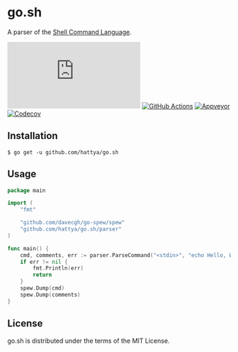 # go.sh

A parser of the [Shell Command Language](https://pubs.opengroup.org/onlinepubs/9799919799/utilities/V3_chap02.html).

[![pkg.go.dev](https://pkg.go.dev/badge/github.com/hattya/go.sh)](https://pkg.go.dev/github.com/hattya/go.sh)
[![GitHub Actions](https://github.com/hattya/go.sh/actions/workflows/ci.yml/badge.svg)](https://github.com/hattya/go.sh/actions/workflows/ci.yml)
[![Appveyor](https://ci.appveyor.com/api/projects/status/ptsv6es9dq1nt3k9/branch/master?svg=true)](https://ci.appveyor.com/project/hattya/go-sh)
[![Codecov](https://codecov.io/gh/hattya/go.sh/branch/master/graph/badge.svg)](https://codecov.io/gh/hattya/go.sh)


## Installation

```console
$ go get -u github.com/hattya/go.sh
```


## Usage

```go
package main

import (
	"fmt"

	"github.com/davecgh/go-spew/spew"
	"github.com/hattya/go.sh/parser"
)

func main() {
	cmd, comments, err := parser.ParseCommand("<stdin>", "echo Hello, World!")
	if err != nil {
		fmt.Println(err)
		return
	}
	spew.Dump(cmd)
	spew.Dump(comments)
}
```


## License

go.sh is distributed under the terms of the MIT License.
